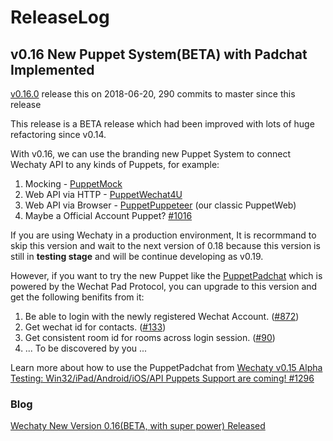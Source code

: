 # ReleaseLog

## v0.16 New Puppet System\(BETA\) with Padchat Implemented

[v0.16.0](https://github.com/wechaty/wechaty/releases/tag/v0.16.0) release this on 2018-06-20, 290 commits to master since this release

This release is a BETA release which had been improved with lots of huge refactoring since v0.14.

With v0.16, we can use the branding new Puppet System to connect Wechaty API to any kinds of Puppets, for example:

1. Mocking - [PuppetMock](https://github.com/wechaty/wechaty/tree/ed72a78b61ccc352d9bd9f5a06054a218cdd1d0d/src/puppet-mock)
2. Web API via HTTP - [PuppetWechat4U](https://github.com/wechaty/wechaty/tree/ed72a78b61ccc352d9bd9f5a06054a218cdd1d0d/src/puppet-wechat4u)
3. Web API via Browser - [PuppetPuppeteer](https://github.com/wechaty/wechaty/tree/ed72a78b61ccc352d9bd9f5a06054a218cdd1d0d/src/puppet-puppeteer) \(our classic PuppetWeb\)
4. Maybe a Official Account Puppet? [\#1016](https://github.com/wechaty/wechaty/issues/1016)

If you are using Wechaty in a production environment, It is recormmand to skip this version and wait to the next version of 0.18 because this version is still in **testing stage** and will be continue developing as v0.19.

However, if you want to try the new Puppet like the [PuppetPadchat](https://github.com/lijiarui/wechaty-puppet-padchat) which is powered by the Wechat Pad Protocol, you can upgrade to this version and get the following benifits from it:

1. Be able to login with the newly registered Wechat Account. \([\#872](https://github.com/wechaty/wechaty/issues/872)\)
2. Get wechat id for contacts. \([\#133](https://github.com/wechaty/wechaty/issues/133)\)
3. Get consistent room id for rooms across login session.  \([\#90](https://github.com/wechaty/wechaty/issues/90)\)
4. ... To be discovered by you ...

Learn more about how to use the PuppetPadchat from [Wechaty v0.15 Alpha Testing: Win32/iPad/Android/iOS/API Puppets Support are coming! \#1296](https://github.com/wechaty/wechaty/issues/1296)

### Blog

[Wechaty New Version 0.16(BETA, with super power) Released](https://wechaty.github.io/2018/06/21/wechaty-new-release-version-0.16/)
